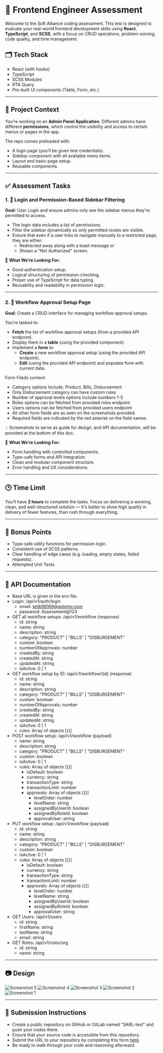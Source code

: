 # 🧪 Frontend Engineer Assessment

Welcome to the Soft Alliance coding assessment.
This test is designed to evaluate your real-world frontend development skills using **React**, **TypeScript**, and **SCSS**,
with a focus on CRUD operations, problem-solving, code quality, and time management.

## 🗂 Tech Stack

- React (with hooks)
- TypeScript
- SCSS Modules
- RTK Query
- Pre-built UI components (Table, Form, etc.)

---

## 📌 Project Context

You’re working on an **Admin Panel Application**.
Different admins have different **permissions**, which control the visibility and access to certain menus or pages in the app.

The repo comes preloaded with:

- A login page (you’ll be given test credentials).
- Sidebar component with all available menu items.
- Layout and basic page setup.
- Reusable components.

---

## ✅ Assessment Tasks

### 1. 🔐 Login and Permission-Based Sidebar Filtering

**Goal:** User Login and ensure admins only see the sidebar menus they're permitted to access.

- The login data includes a list of permissions.
- Filter the sidebar dynamically so only permitted routes are visible.
- Ensure that even if a user tries to navigate manually to a restricted page, they are either:
  - Redirected away along with a toast message or
  - Shown a "Not Authorized" screen.

🔎 **What We’re Looking For:**

- Good authentication setup.
- Logical structuring of permission-checking.
- Proper use of TypeScript for data typing.
- Reusability and readability in permission logic.

---

### 2. 🔁 Workflow Approval Setup Page

**Goal:** Create a CRUD interface for managing workflow approval setups.

You’re tasked to:

- **Fetch** the list of workflow approval setups (from a provided API endpoint).
- Display them in a **table** (using the provided component).
- Implement a **form** to:
  - **Create** a new workflow approval setup (using the provided API endpoint).
  - **Edit** (using the provided API endpoint) and populate form with current data.

Form Fileds context:

- Category options include; Product, Bills, Disbursement
- Only Disbursement category can have custom rules
- Number of approval levels options include numbers 1-5
- Roles options can be fetched from provided roles endpoint
- Users options can be fetched from provided users endpoint
- All other form fields are as seen on the screenshots provided.
- Required fields are indicated by the red asterisk on the field names.

💡 Screenshots to serve as guide for design, and API documentation, will be provided at the bottom of this doc.

🔎 **What We’re Looking For:**

- Form handling with controlled components.
- Type-safe forms and API integration.
- Clean and modular component structure.
- Error handling and UX considerations.

---

## 🕑 Time Limit

You’ll have **2 hours** to complete the tasks.
Focus on delivering a working, clean, and well-structured solution — it's better to show high quality in delivery of fewer features, than rush through everything.

---

## 🙌 Bonus Points

- Type-safe utility functions for permission logic.
- Consistent use of SCSS patterns.
- Clear handling of edge cases (e.g. loading, empty states, failed requests).
- Attempted Unit Tests.

---

## 📄 API Documentation

- Base URL is given in the env file.
- Login: /api/v1/auth/login
  - email: tetib99169@gotemv.com
  - password: Assessment@123
- GET all workflow setups: /api/v1/workflow
  (response)
  - id: string
  - name: string
  - description: string
  - category: "PRODUCT" | "BILLS" | "DISBURSEMENT"
  - custom: boolean
  - numberOfApprovals: number
  - createdBy: string
  - createdAt: string
  - updatedAt: string
  - isActive: 0 | 1
- GET workflow setup by ID: /api/v1/workflow/{id}
  (response)
  - id: string
  - name: string
  - description: string
  - category: "PRODUCT" | "BILLS" | "DISBURSEMENT"
  - custom: boolean
  - numberOfApprovals: number
  - createdBy: string
  - createdAt: string
  - updatedAt: string
  - isActive: 0 | 1
  - rules: Array of objects [{}]
- POST workflow setup: /api/v1/workflow
  (payload)
  - name: string
  - description: string
  - category: "PRODUCT" | "BILLS" | "DISBURSEMENT"
  - custom: boolean
  - isActive: 0 | 1
  - rules: Array of objects [{}]
    - isDefault: boolean
    - currency: string
    - transactionType: string
    - transactionLimit: number
    - approvals: Array of objects [{}]
      - levelOrder: number
      - levelName: string
      - assignedByUserId: boolean
      - assignedByRoleId: boolean
      - approvalUser: string
- PUT workflow setup: /api/v1/workflow
  (payload)
  - id: string
  - name: string
  - description: string
  - category: "PRODUCT" | "BILLS" | "DISBURSEMENT"
  - custom: boolean
  - isActive: 0 | 1
  - rules: Array of objects [{}]
    - isDefault: boolean
    - currency: string
    - transactionType: string
    - transactionLimit: number
    - approvals: Array of objects [{}]
      - levelOrder: number
      - levelName: string
      - assignedByUserId: boolean
      - assignedByRoleId: boolean
      - approvalUser: string
- GET Users: /api/v1/users
  - id: string
  - firstName: string
  - lastName: string
  - email: string
- GET Roles: /api/v1/roles/org
  - id: string
  - name: string

---

## 📷 Design

![Screenshot 5](https://github.com/user-attachments/assets/21ebb155-2004-408a-a656-058b41e0728a)
![Screenshot 4](https://github.com/user-attachments/assets/8945e31b-5145-4e65-ae9c-2843a349acc2)
![Screenshot 3](https://github.com/user-attachments/assets/089d10f3-87f9-43d7-a709-05348f40b4b5)
![Screenshot 2](https://github.com/user-attachments/assets/aae67b90-dac6-4e86-82b3-c75c3d537943)
![Screenshot 1](https://github.com/user-attachments/assets/6519d0fd-978b-4f37-a83d-8d5c1f3effb4)

---

## 📂 Submission Instructions

- Create a public repository on GitHub or GitLab named "SARL-test" and push your codes there.
- Ensure that your source code is accessible from this repository.
- Submit the URL to your repository by completing this form [here](https://forms.office.com/r/wWXZwjxNdF)
- Be ready to walk through your code and reasoning afterward.
